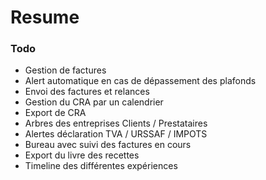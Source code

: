 # Resume

### Todo

- Gestion de factures
- Alert automatique en cas de dépassement des plafonds
- Envoi des factures et relances
- Gestion du CRA par un calendrier
- Export de CRA
- Arbres des entreprises Clients / Prestataires
- Alertes déclaration TVA / URSSAF / IMPOTS
- Bureau avec suivi des factures en cours
- Export du livre des recettes
- Timeline des différentes expériences